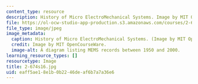```yaml
---
content_type: resource
description: History of Micro ElectroMechanical Systems. Image by MIT OpenCourseWare.
file: https://ol-ocw-studio-app-production.s3.amazonaws.com/courses/2-674-micro-nano-engineering-laboratory-spring-2016/eaff5ae18e1b0b2246deaf6b7a7a36e6_2-674s16.jpg
file_type: image/jpeg
image_metadata:
  caption: History of Micro ElectroMechanical Systems. (Image by MIT OpenCourseWare.)
  credit: Image by MIT OpenCourseWare.
  image-alt: A diagram listing MEMS records between 1950 and 2000.
learning_resource_types: []
resourcetype: Image
title: 2-674s16.jpg
uid: eaff5ae1-8e1b-0b22-46de-af6b7a7a36e6
---
```

